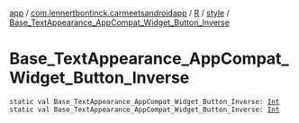 [app](../../../index.md) / [com.lennertbontinck.carmeetsandroidapp](../../index.md) / [R](../index.md) / [style](index.md) / [Base_TextAppearance_AppCompat_Widget_Button_Inverse](./-base_-text-appearance_-app-compat_-widget_-button_-inverse.md)

# Base_TextAppearance_AppCompat_Widget_Button_Inverse

`static val Base_TextAppearance_AppCompat_Widget_Button_Inverse: `[`Int`](https://kotlinlang.org/api/latest/jvm/stdlib/kotlin/-int/index.html)
`static val Base_TextAppearance_AppCompat_Widget_Button_Inverse: `[`Int`](https://kotlinlang.org/api/latest/jvm/stdlib/kotlin/-int/index.html)